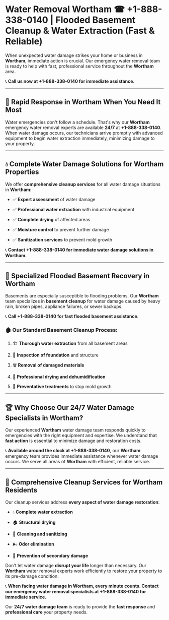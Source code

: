 # Water Removal Wortham ☎ +1-888-338-0140 | Flooded Basement Cleanup & Water Extraction (Fast & Reliable)

When unexpected water damage strikes your home or business in **Wortham**, immediate action is crucial. Our emergency water removal team is ready to help with fast, professional service throughout the **Wortham** area. 

📞 **Call us now at +1-888-338-0140 for immediate assistance.**
---
## 🚀 Rapid Response in Wortham When You Need It Most
Water emergencies don't follow a schedule. That's why our **Wortham** emergency water removal experts are available **24/7** at **+1-888-338-0140**. When water damage occurs, our technicians arrive promptly with advanced equipment to begin water extraction immediately, minimizing damage to your property.
---
## 💧 Complete Water Damage Solutions for Wortham Properties
We offer **comprehensive cleanup services** for all water damage situations in **Wortham**:
- ✅ **Expert assessment** of water damage  
- ✅ **Professional water extraction** with industrial equipment  
- ✅ **Complete drying** of affected areas  
- ✅ **Moisture control** to prevent further damage  
- ✅ **Sanitization services** to prevent mold growth  
📞 **Contact +1-888-338-0140 for immediate water damage solutions in Wortham.**
---
## 🌊 Specialized Flooded Basement Recovery in Wortham
Basements are especially susceptible to flooding problems. Our **Wortham** team specializes in **basement cleanup** for water damage caused by heavy rain, broken pipes, appliance failures, or sewer backups. 
📞 **Call +1-888-338-0140 for fast flooded basement assistance.**
### 🏚️ Our Standard Basement Cleanup Process:
1. 🏗️ **Thorough water extraction** from all basement areas  
2. 🔎 **Inspection of foundation** and structure  
3. 🗑️ **Removal of damaged materials**  
4. 💨 **Professional drying and dehumidification**  
5. 🚫 **Preventative treatments** to stop mold growth  
---
## 🏆 Why Choose Our 24/7 Water Damage Specialists in Wortham?
Our experienced **Wortham** water damage team responds quickly to emergencies with the right equipment and expertise. We understand that **fast action** is essential to minimize damage and restoration costs.
📞 **Available around the clock at +1-888-338-0140**, our **Wortham** emergency team provides immediate assistance whenever water damage occurs. We serve all areas of **Wortham** with efficient, reliable service.
---
## 🧹 Comprehensive Cleanup Services for Wortham Residents
Our cleanup services address **every aspect of water damage restoration**:
- 💧 **Complete water extraction**  
- 🏠 **Structural drying**  
- 🧼 **Cleaning and sanitizing**  
- 🌬️ **Odor elimination**  
- 🚫 **Prevention of secondary damage**  
Don't let water damage **disrupt your life** longer than necessary. Our **Wortham** water removal experts work efficiently to restore your property to its pre-damage condition.
📞 **When facing water damage in Wortham, every minute counts. Contact our emergency water removal specialists at +1-888-338-0140 for immediate service.**
Our **24/7 water damage team** is ready to provide the **fast response** and **professional care** your property needs.
